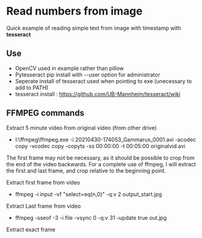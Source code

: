 # Read numbers from image

Quick example of reading simple text from image with timestamp with **tesseract**

## Use

- OpenCV used in example rather than pillow
- Pytesseract pip install with --user option for administrator
- Seperate install of tesseract used when pointing to exe (unecessary to add to PATH)
- tesseract install : https://github.com/UB-Mannheim/tesseract/wiki

## FFMPEG commands

Extract 5 minute video from original video (from other drive)
- I:\ffmpeg\ffmpeg.exe -i 20210430-174053_Gammarus_0001.avi -acodec copy -vcodec copy -copyts -ss 00:00:00 -t 00:05:00 originalvid.avi

The first frame may not be necessary, as it should be possible to crop from the end of the video backwards.
For a complete use of ffmpeg, I will extract the first and last frame, and crop relative to the beginning point.

Extract first frame from video
- ffmpeg -i input -vf "select=eq(n\,0)" -q:v 2 output_start.jpg

Extract Last frame from video
- ffmpeg -sseof -3 -i file -vsync 0 -q:v 31 -update true out.jpg

Extract exact frame